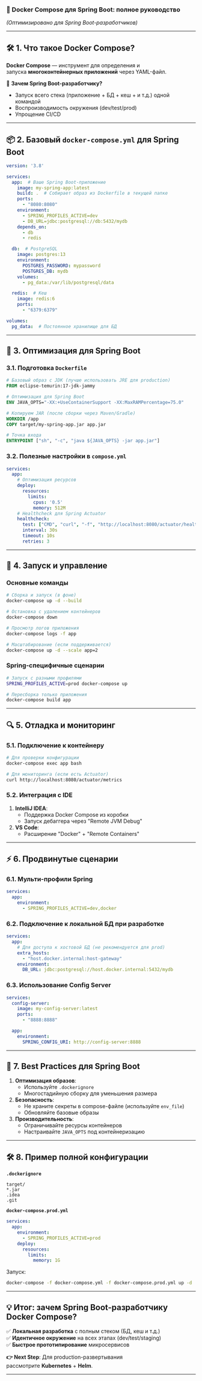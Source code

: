 ### **🐳 Docker Compose для Spring Boot: полное руководство**
_(Оптимизировано для Spring Boot-разработчиков)_

---
## **🛠️ 1. Что такое Docker Compose?**

**Docker Compose** — инструмент для определения и запуска **многоконтейнерных приложений** через YAML-файл.

🔹 **Зачем Spring Boot-разработчику?**
- Запуск всего стека (приложение + БД + кеш + и т.д.) одной командой    
- Воспроизводимость окружения (dev/test/prod)    
- Упрощение CI/CD    

---
## **📦 2. Базовый `docker-compose.yml` для Spring Boot**
```yaml
version: '3.8'

services:
  app:  # Ваше Spring Boot-приложение
    image: my-spring-app:latest
    build: .  # Собирает образ из Dockerfile в текущей папке
    ports:
      - "8080:8080"
    environment:
      - SPRING_PROFILES_ACTIVE=dev
      - DB_URL=jdbc:postgresql://db:5432/mydb
    depends_on:
      - db
      - redis

  db:  # PostgreSQL
    image: postgres:13
    environment:
      POSTGRES_PASSWORD: mypassword
      POSTGRES_DB: mydb
    volumes:
      - pg_data:/var/lib/postgresql/data

  redis:  # Кеш
    image: redis:6
    ports:
      - "6379:6379"

volumes:
  pg_data:  # Постоянное хранилище для БД
```

---
## **🔧 3. Оптимизация для Spring Boot**

### **3.1. Подготовка `Dockerfile`**
```dockerfile
# Базовый образ с JDK (лучше использовать JRE для production)
FROM eclipse-temurin:17-jdk-jammy

# Оптимизация для Spring Boot
ENV JAVA_OPTS="-XX:+UseContainerSupport -XX:MaxRAMPercentage=75.0"

# Копируем JAR (после сборки через Maven/Gradle)
WORKDIR /app
COPY target/my-spring-app.jar app.jar

# Точка входа
ENTRYPOINT ["sh", "-c", "java ${JAVA_OPTS} -jar app.jar"]
```

### **3.2. Полезные настройки в `compose.yml`**
```yaml
services:
  app:
    # Оптимизация ресурсов
    deploy:
      resources:
        limits:
          cpus: '0.5'
          memory: 512M
    # Healthcheck для Spring Actuator
    healthcheck:
      test: ["CMD", "curl", "-f", "http://localhost:8080/actuator/health"]
      interval: 30s
      timeout: 10s
      retries: 3
```

---
## **🚀 4. Запуск и управление**

### **Основные команды**
```bash
# Сборка и запуск (в фоне)
docker-compose up -d --build

# Остановка с удалением контейнеров
docker-compose down

# Просмотр логов приложения
docker-compose logs -f app

# Масштабирование (если поддерживается)
docker-compose up -d --scale app=2
```

### **Spring-специфичные сценарии**
```bash
# Запуск с разными профилями
SPRING_PROFILES_ACTIVE=prod docker-compose up

# Пересборка только приложения
docker-compose build app
```

---
## **🔍 5. Отладка и мониторинг**

### **5.1. Подключение к контейнеру**
```bash
# Для проверки конфигурации
docker-compose exec app bash

# Для мониторинга (если есть Actuator)
curl http://localhost:8080/actuator/metrics
```

### **5.2. Интеграция с IDE**
1. **IntelliJ IDEA**:    
    - Поддержка Docker Compose из коробки        
    - Запуск дебаггера через "Remote JVM Debug"        
2. **VS Code**:    
    - Расширение "Docker" + "Remote Containers"        

---
## **⚡ 6. Продвинутые сценарии**

### **6.1. Мульти-профили Spring**
```yaml
services:
  app:
    environment:
      - SPRING_PROFILES_ACTIVE=dev,docker
```

### **6.2. Подключение к локальной БД при разработке**
```yaml
services:
  app:
    # Для доступа к хостовой БД (не рекомендуется для prod)
    extra_hosts:
      - "host.docker.internal:host-gateway"
    environment:
      DB_URL: jdbc:postgresql://host.docker.internal:5432/mydb
```

### **6.3. Использование Config Server**
```yaml
services:
  config-server:
    image: my-config-server:latest
    ports:
      - "8888:8888"

  app:
    environment:
      SPRING_CONFIG_URI: http://config-server:8888
```

---
## **📌 7. Best Practices для Spring Boot**

1. **Оптимизация образов**:    
    - Используйте `.dockerignore`        
    - Многостадийную сборку для уменьшения размера        
2. **Безопасность**:    
    - Не храните секреты в compose-файле (используйте `env_file`)        
    - Обновляйте базовые образы        
3. **Производительность**:    
    - Ограничивайте ресурсы контейнеров        
    - Настраивайте `JAVA_OPTS` под контейнеризацию        

---
## **🛠️ 8. Пример полной конфигурации**

**`.dockerignore`**
```text
target/
*.jar
.idea
.git
```


**`docker-compose.prod.yml`**
```yaml
services:
  app:
    environment:
      - SPRING_PROFILES_ACTIVE=prod
    deploy:
      resources:
        limits:
          memory: 1G
```

Запуск:
```bash
docker-compose -f docker-compose.yml -f docker-compose.prod.yml up -d
```

---
## **💡 Итог: зачем Spring Boot-разработчику Docker Compose?**

✅ **Локальная разработка** с полным стеком (БД, кеш и т.д.)  
✅ **Идентичное окружение** на всех этапах (dev/test/staging)  
✅ **Быстрое прототипирование** микросервисов

**👉 Next Step**: Для production-развертывания рассмотрите **Kubernetes** + **Helm**.

---
